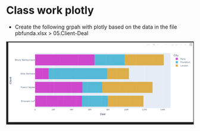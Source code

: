 # Class work plotly

- Create the following grpah with plotly based on the data in the file pbfunda.xlsx > 05.Client-Deal

![alt text](image.png)